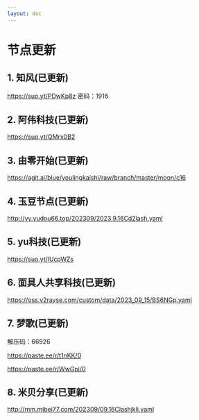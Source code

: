 ```yaml
---
layout: doc
---
```

# 节点更新

## 1. 知风(已更新)

https://suo.yt/PDwKp8z 密码：1916

## 2. 阿伟科技(已更新)

https://suo.yt/QMrx0B2

## 3. 由零开始(已更新)

https://agit.ai/blue/youlingkaishi/raw/branch/master/moon/c16

## 4. 玉豆节点(已更新)

http://yy.yudou66.top/202309/2023.9.16Cd2lash.yaml

## 5. yu科技(已更新)

https://suo.yt/lUcpWZs

## 6. 面具人共享科技(已更新)

https://oss.v2rayse.com/custom/data/2023_09_15/BS6NGp.yaml

## 7. 梦歌(已更新)

解压码：66926

https://paste.ee/r/t1nKK/0

https://paste.ee/r/WwGpi/0

## 8. 米贝分享(已更新)

http://mm.mibei77.com/202309/09.16Clashjkli.yaml
